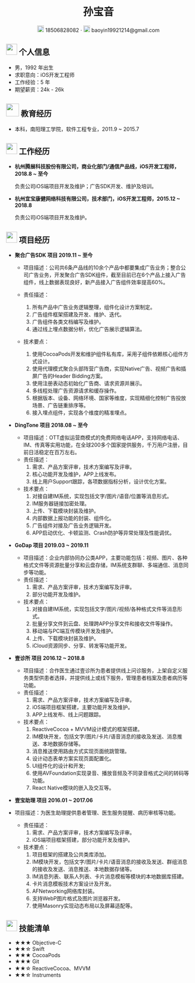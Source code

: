  <center>
     <h1>孙宝音</h1>
     <div>
         <span>
             <img src="assets/phone-solid.svg" width="18px">
             18506828082
         </span>
         ·
         <span>
             <img src="assets/envelope-solid.svg" width="18px">
             baoyin19921214@gmail.com
         </span>
     </div>
 </center>


 ## <img src="assets/info-circle-solid.svg" width="30px"> 个人信息 

 - 男，1992 年出生
 - 求职意向：iOS开发工程师
 - 工作经验：5 年
 - 期望薪资：24k - 26k

## <img src="assets/graduation-cap-solid.svg" width="35px"> 教育经历

- 本科，南阳理工学院，软件工程专业，2011.9 ~ 2015.7

## <img src="assets/briefcase-solid.svg" width="30px"> 工作经历

- **杭州腾展科技股份有限公司，商业化部门/通信产品线，iOS开发工程师，2018.8 ~ 至今**

  负责公司iOS端项目开发及维护；广告SDK开发、维护及培训。

- **杭州宜宝康健网络科技有限公司，技术部门，iOS开发工程师，2015.12 ~ 2018.8**

  负责公司iOS端项目开发及维护。

## <img src="assets/project-diagram-solid.svg" width="30px"> 项目经历

- **聚合广告SDK 项目	2019.11 ~ 至今**
  - 项目描述：公司共6条产品线的10余个产品中都要集成广告业务；整合公司广告业务，开发聚合广告SDK组件，截至目前已在6个产品上接入广告组件，线上数据表现良好，新产品接入广告组件效率提高60%。

  - 责任描述：
    1. 所有产品中广告业务逻辑整理，组件化设计方案制定。
    2. 广告组件框架搭建及开发、维护、迭代。
    3. 广告组件各类文档编写及维护。
    4. 通过线上埋点数据分析，优化广告展示逻辑算法。

  - 技术要点：
    1. 使用CocoaPods开发和维护组件私有库，采用子组件依赖核心组件方式设计。
    2. 使用代理模式聚合头部阵营广告商，实现Native广告、视频广告和插屏广告的Header Bidding方案。
    3. 使用注册表动态初始化广告商、请求资源并展示。
    4. 多线程处理广告资源请求和缓存操作。
    5. 根据版本、设备、网络环境、国家等维度，实现精细化控制广告投放场景、广告链重排序等。
    6. 接入埋点组件，实现各个维度的精准埋点。

- **DingTone 项目	2018.08 ~ 至今**
  - 项目描述：OTT虚拟运营商模式的免费网络电话APP，支持网络电话、IM、传真等实用功能，在全球200多个国家提供服务，千万用户注册，目前日活稳定在百万左右。
  - 责任描述：
    1. 需求、产品方案评审，技术方案编写及评审。
    2. 核心功能开发及维护，APP上线发布。
    3. 线上用户Support跟踪，各项数据指标分析，设计优化方案。
  - 技术要点：
    1. 对接自建IM系统，实现包括文字/图片/语音/位置等消息形式。
    2. IM服务器链接加密处理。
    3. 上传、下载模块封装及维护。
    4. 内部数据上报功能的封装、组件化。
    5. 广告组件对接及广告业务逻辑开发。
    6. APP启动优化、卡顿监测、Crash防护等异常处理及性能调优。

- **GoDap 项目	2019.03 ~ 2019.11**
  - 项目描述：企业内部协同办公类APP，主要功能包括：视频、图片、各种格式文件等资源批量分享和云盘存储，IM系统支群聊、多端通信、消息同步等功能。
  - 责任描述：
    1. 需求、产品方案评审，技术方案编写及评审。
    2. 部分功能开发及维护。
  - 技术要点：
    1. 对接自建IM系统，实现包括文字/图片/视频/各种格式文件等消息形式。
    2. 批量分享文件到云盘、处理跨APP分享文件和接收文件等操作。
    3. 移动端与PC端互传模块开发及维护。
    4. 上传、下载模块封装及维护。
    5. iCloud资源同步、分享、转发等功能开发。
  
- **壹诊所 项目	2016.12 ~ 2018.8**
  - 项目描述：合作医生通过壹诊所为患者提供线上问诊服务，上架自定义服务类型供患者选择，并提供线上或线下服务，管理患者档案及患者病历等功能。
  - 责任描述：
    1. 需求、产品方案评审，技术方案编写及评审。
    2. iOS端项目框架搭建，主要功能开发及维护。
    3. APP上线发布、线上问题跟踪。
  - 技术要点：
    1. ReactiveCocoa + MVVM设计模式的框架搭建。
    2. IM模块开发，包括文字/图片/卡片/语音消息的接收及发送、消息推送、本地数据存储等。
    3. 消息推送使用路由方式实现页面统跳管理。
    4. 设计动态表单方案实现页面配置化。
    7. UI组件化的设计和开发; 
    8. 使用AVFoundation实现录音、播放音频及不同录音格式之间的转码等功能。
    9. React Native模块的嵌入及交互等。
  
- **壹宝助理 项目	2016.01 ~ 2017.06**
- 项目描述：为医生助理提供患者管理、医生服务提醒、病历审核等功能。
  - 责任描述：
    1. 需求、产品方案评审，技术方案编写及评审。
    2. iOS端项目框架搭建，部分功能开发及维护。
  - 技术要点：
    1. 项目框架的搭建及公共类库添加。
    2. IM模块开发，包括文字/图片/卡片/语音消息的接收及发送、群组消息的接收及发送、消息推送、本地数据存储等。
    3. IM消息列表、联系人列表、卡片消息模板等模块的本地数据库搭建。
    4. 卡片消息模板技术方案设计及开发。
    5. AFNetworking网络库封装。
    6. 支持WebP图片格式及图片浏览器开发。
    7. 使用Masonry实现动态布局以及屏幕适配等。

## <img src="assets/tools-solid.svg" width="30px"> 技能清单

- ★★★ Objective-C
- ★★☆ Swift
- ★★★ CocoaPods
- ★★★ Git
- ★★☆ ReactiveCocoa、MVVM
- ★★☆ Instruments